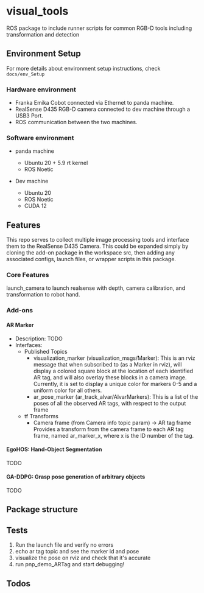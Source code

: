 # visual_tools

ROS package to include runner scripts for common RGB-D tools including transformation and detection

## Environment Setup

For more details about environment setup instructions, check `docs/env_Setup`

### Hardware environment

- Franka Emika Cobot connected via Ethernet to panda machine.
- RealSense D435 RGB-D camera connected to dev machine through a USB3 Port.
- ROS communication between the two machines.

### Software environment

- panda machine
    - Ubuntu 20 + 5.9 rt kernel
    - ROS Noetic

- Dev machine
    - Ubuntu 20
    - ROS Noetic
    - CUDA 12

## Features

This repo serves to collect multiple image processing tools and interface them to the RealSense D435 Camera. This could be expanded simply by cloning the add-on package in the workspace src, then adding any associated configs, launch files, or wrapper scripts in this package.

### Core Features

launch_camera to launch realsense with depth, camera calibration, and transformation to robot hand.

### Add-ons

#### AR Marker

- Description: TODO
- Interfaces:
    - Published Topics
        - visualization_marker (visualization_msgs/Marker): This is an rviz message that when subscribed to (as a Marker in rviz), will display a colored square block at the location of each identified AR tag, and will also overlay these blocks in a camera image. Currently, it is set to display a unique color for markers 0-5 and a uniform color for all others.
        - ar_pose_marker (ar_track_alvar/AlvarMarkers): This is a list of the poses of all the observed AR tags, with respect to the output frame
    - tf Transforms
        - Camera frame (from Camera info topic param) → AR tag frame
        Provides a transform from the camera frame to each AR tag frame, named ar_marker_x, where x is the ID number of the tag.

#### EgoHOS: Hand-Object Segmentation

TODO

#### GA-DDPG: Grasp pose generation of arbitrary objects

TODO

## Package structure


## Tests

1. Run the launch file and verify no errors
2. echo ar tag topic and see the marker id and pose
3. visualize the pose on rviz and check that it's accurate
4. run pnp_demo_ARTag and start debugging!


## Todos

